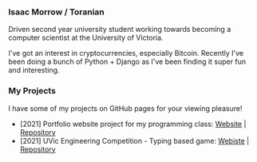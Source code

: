 ### Isaac Morrow / Toranian
Driven second year university student working towards becoming a computer scientist at the University of Victoria.

I've got an interest in cryptocurrencies, especially Bitcoin. Recently I've been doing a bunch of Python + Django as I've been finding it super fun and interesting.

### My Projects
I have some of my projects on GitHub pages for your viewing pleasure!
- [2021] Portfolio website project for my programming class: [Website](https://toranian.github.io/portfolio-project/) | [Repository](https://github.com/Toranian/word-duels)
- [2021] UVic Engineering Competition - Typing based game: [Webiste](https://toranian.github.io/word-duels/) | [Repository](https://github.com/Toranian/portfolio-project)

